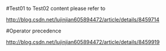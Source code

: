 #Test01 to Test02 content please refer to 

http://blog.csdn.net/lujinjian605894472/article/details/8459714

#Operator precedence

http://blog.csdn.net/lujinjian605894472/article/details/8459919
